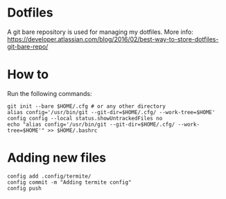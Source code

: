 # Dotfiles
A git bare repository is used for managing my dotfiles. More info: https://developer.atlassian.com/blog/2016/02/best-way-to-store-dotfiles-git-bare-repo/

# How to
Run the following commands:
```
git init --bare $HOME/.cfg # or any other directory
alias config='/usr/bin/git --git-dir=$HOME/.cfg/ --work-tree=$HOME'
config config --local status.showUntrackedFiles no
echo "alias config='/usr/bin/git --git-dir=$HOME/.cfg/ --work-tree=$HOME'" >> $HOME/.bashrc
```

# Adding new files
```
config add .config/termite/
config commit -m "Adding termite config"
config push
```
